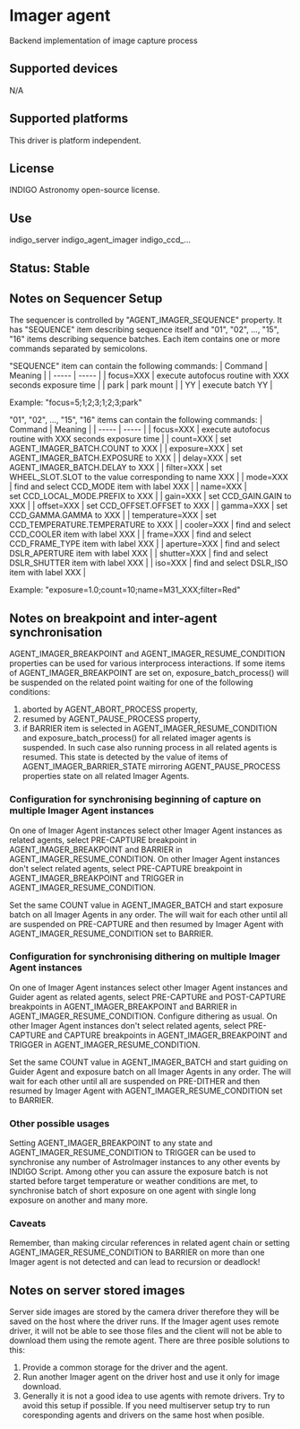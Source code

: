 # Imager agent

Backend implementation of image capture process

## Supported devices

N/A

## Supported platforms

This driver is platform independent.

## License

INDIGO Astronomy open-source license.

## Use

indigo_server indigo_agent_imager indigo_ccd_...

## Status: Stable

## Notes on Sequencer Setup

The sequencer is controlled by "AGENT_IMAGER_SEQUENCE" property. It has "SEQUENCE" item describing sequence itself and "01", "02", ..., "15", "16" items describing sequence batches. Each item contains one or more commands separated by semicolons.

"SEQUENCE" item can contain the following commands:
| Command | Meaning |
| ----- | ----- |
| focus=XXX | execute autofocus routine with XXX seconds exposure time |
| park | park mount |
| YY | execute batch YY |

Example: "focus=5;1;2;3;1;2;3;park"

"01", "02", ..., "15", "16" items can contain the following commands:
| Command | Meaning |
| ----- | ----- |
| focus=XXX | execute autofocus routine with XXX seconds exposure time |
| count=XXX | set AGENT_IMAGER_BATCH.COUNT to XXX |
| exposure=XXX | set AGENT_IMAGER_BATCH.EXPOSURE to XXX |
| delay=XXX | set AGENT_IMAGER_BATCH.DELAY to XXX |
| filter=XXX | set WHEEL_SLOT.SLOT to the value corresponding to name XXX |
| mode=XXX | find and select CCD_MODE item with label XXX |
| name=XXX | set CCD_LOCAL_MODE.PREFIX to XXX |
| gain=XXX | set CCD_GAIN.GAIN to XXX |
| offset=XXX | set CCD_OFFSET.OFFSET to XXX |
| gamma=XXX | set CCD_GAMMA.GAMMA to XXX |
| temperature=XXX | set CCD_TEMPERATURE.TEMPERATURE to XXX |
| cooler=XXX | find and select CCD_COOLER item with label XXX |
| frame=XXX | find and select CCD_FRAME_TYPE item with label XXX |
| aperture=XXX | find and select DSLR_APERTURE item with label XXX |
| shutter=XXX | find and select DSLR_SHUTTER item with label XXX |
| iso=XXX | find and select DSLR_ISO item with label XXX |

Example: "exposure=1.0;count=10;name=M31_XXX;filter=Red"

## Notes on breakpoint and inter-agent synchronisation

AGENT_IMAGER_BREAKPOINT and AGENT_IMAGER_RESUME_CONDITION properties can be used for various interprocess interactions. If some items of AGENT_IMAGER_BREAKPOINT are set on, exposure_batch_process() will be suspended on the related point waiting for one of the following conditions:

1. aborted by AGENT_ABORT_PROCESS property,
2. resumed by AGENT_PAUSE_PROCESS property,
3. if BARRIER item is selected in AGENT_IMAGER_RESUME_CONDITION and exposure_batch_process() for all related imager agents is suspended. In such case also running process in all related agents is resumed. This state is detected by the value of items of AGENT_IMAGER_BARRIER_STATE mirroring AGENT_PAUSE_PROCESS properties state on all related Imager Agents.

### Configuration for synchronising beginning of capture on multiple Imager Agent instances

On one of Imager Agent instances select other Imager Agent instances as related agents, select PRE-CAPTURE breakpoint in AGENT_IMAGER_BREAKPOINT and BARRIER in AGENT_IMAGER_RESUME_CONDITION.
On other Imager Agent instances don't select related agents, select PRE-CAPTURE breakpoint in AGENT_IMAGER_BREAKPOINT and TRIGGER in AGENT_IMAGER_RESUME_CONDITION.

Set the same COUNT value in AGENT_IMAGER_BATCH and start exposure batch on all Imager Agents in any order. The will wait for each other until all are suspended on PRE-CAPTURE and then resumed by Imager Agent with AGENT_IMAGER_RESUME_CONDITION set to BARRIER.

### Configuration for synchronising dithering on multiple Imager Agent instances

On one of Imager Agent instances select other Imager Agent instances and Guider agent as related agents, select PRE-CAPTURE and POST-CAPTURE breakpoints in AGENT_IMAGER_BREAKPOINT and BARRIER in AGENT_IMAGER_RESUME_CONDITION. Configure dithering as usual.
On other Imager Agent instances don't select related agents, select PRE-CAPTURE and CAPTURE breakpoints in AGENT_IMAGER_BREAKPOINT and TRIGGER in AGENT_IMAGER_RESUME_CONDITION.

Set the same COUNT value in AGENT_IMAGER_BATCH and start guiding on Guider Agent and exposure batch on all Imager Agents in any order. The will wait for each other until all are suspended on PRE-DITHER and then resumed by Imager Agent with AGENT_IMAGER_RESUME_CONDITION set to BARRIER.

### Other possible usages

Setting AGENT_IMAGER_BREAKPOINT to any state and AGENT_IMAGER_RESUME_CONDITION to TRIGGER can be used to synchronise any number of AstroImager instances to any other events by INDIGO Script. Among other you can assure the exposure batch is not started before target temperature or weather conditions are met, to synchronise batch of short exposure on one agent with single long exposure on another and many more.  

### Caveats

Remember, than making circular references in related agent chain or setting AGENT_IMAGER_RESUME_CONDITION to BARRIER on more than one Imager agent is not detected and can lead to recursion or deadlock!

## Notes on server stored images

Server side images are stored by the camera driver therefore they will be saved on the host where the driver runs. If the Imager agent uses remote driver, it will not be able to see those files and the client will not be able to download them using the remote agent. There are three posible solutions to this:
1. Provide a common storage for the driver and the agent.
2. Run another Imager agent on the driver host and use it only for image download.
3. Generally it is not a good idea to use agents with remote drivers. Try to avoid this setup if possible. If you need multiserver setup try to run coresponding agents and drivers on the same host when posible.
